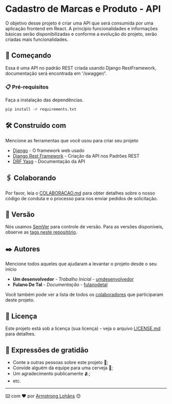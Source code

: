 # Cadastro de Marcas e Produto - API

O objetivo desse projeto é criar uma API que será consumida por uma aplicação frontend em React. A princípio funcionalidades e informações básicas serão disponibilizadas e conforme a evolução do projeto, serão criadas mais funcionalidades.

## 🚀 Começando

Essa é uma API no padrão REST criada usando Django RestFramework, documentação será encontrada em '/swagger/'.

### 📋 Pré-requisitos
Faça a instalação das dependências.
```
pip install -r requirements.txt
```
## 🛠️ Construído com

Mencione as ferramentas que você usou para criar seu projeto

* [Django](https://www.djangoproject.com/) - O framework web usado
* [Django Rest Framework](https://www.django-rest-framework.org/) - Criação da API nos Padrões REST
* [DRF Yasg](https://drf-yasg.readthedocs.io/en/stable/) - Documentação da API

## 🖇️ Colaborando

Por favor, leia o [COLABORACAO.md](https://gist.github.com/usuario/linkParaInfoSobreContribuicoes) para obter detalhes sobre o nosso código de conduta e o processo para nos enviar pedidos de solicitação.

## 📌 Versão

Nós usamos [SemVer](http://semver.org/) para controle de versão. Para as versões disponíveis, observe as [tags neste repositório](https://github.com/suas/tags/do/projeto). 

## ✒️ Autores

Mencione todos aqueles que ajudaram a levantar o projeto desde o seu início

* **Um desenvolvedor** - *Trabalho Inicial* - [umdesenvolvedor](https://github.com/linkParaPerfil)
* **Fulano De Tal** - *Documentação* - [fulanodetal](https://github.com/linkParaPerfil)

Você também pode ver a lista de todos os [colaboradores](https://github.com/usuario/projeto/colaboradores) que participaram deste projeto.

## 📄 Licença

Este projeto está sob a licença (sua licença) - veja o arquivo [LICENSE.md](https://github.com/usuario/projeto/licenca) para detalhes.

## 🎁 Expressões de gratidão

* Conte a outras pessoas sobre este projeto 📢;
* Convide alguém da equipe para uma cerveja 🍺;
* Um agradecimento publicamente 🫂;
* etc.


---
⌨️ com ❤️ por [Armstrong Lohãns](https://gist.github.com/lohhans) 😊
